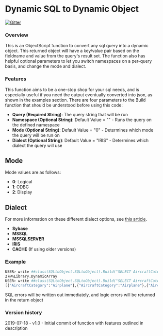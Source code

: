 # Dynamic SQL to Dynamic Object

[![Gitter](https://img.shields.io/badge/Available%20on-Intersystems%20Open%20Exchange-00b2a9.svg)](https://community.intersystems.com)

### Overview

This is an ObjectScript function to convert any sql query into a dynamic object. This returned object will have a key/value pair based on the fieldname and value from the query's result set. The function also has helpful optional parameters to let you switch namespaces on a per-query basis, and change the mode and dialect.

### Features

This function aims to be a one-stop shop for your sql needs, and is especially useful if you need the output eventually converted into json, as shown in the examples section. There are four parameters to the Build function that should be understood before using this code:

* **Query (Required String)**: The query string that will be run
* **Namespace (Optional String)**: Default Value = "" - Runs the query on the defined namespace
* **Mode (Optional String)**: Default Value = "0" - Determines which mode the query will be run on
* **Dialect (Optional String)**: Default Value = "IRIS" - Determines which dialect the query will use

## Mode

Mode values are as follows:
* **0**: Logical
* **1**: ODBC
* **2**: Display

## Dialect

For more information on these different dialect options, see [this article](https://irisdocs.intersystems.com/irislatest/csp/docbook/DocBook.UI.Page.cls?KEY=GSQL_dynsql#GSQL_dynsql_dialect).
* **Sybase**
* **MSSQL**
* **MSSQLSERVER**
* **IRIS**
* **CACHE** (If using older versions)

### Example
```sh
USER> write ##class(SQLtoObject.SQLtoObject).Build("SELECT AircraftCategory FROM Aviation.Aircraft","SAMPLES")
27@%Library.DynamicArray
USER> write ##class(SQLtoObject.SQLtoObject).Build("SELECT AircraftCategory FROM Aviation.Aircraft","SAMPLES").%ToJSON()
[{"AircraftCategory":"Airplane"},{"AircraftCategory":"Airplane"},{"AircraftCategory":"Airplane"}... etc.
```

SQL errors will be written out immediately, and logic errors will be returned in the return object

### Version history
2019-07-18 - v1.0 - Initial commit of function with features outlined in description
